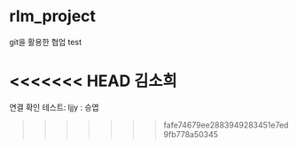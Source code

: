 # rlm_project
git을 활용한 협업 test

<<<<<<< HEAD
김소희
=======
연결 확인 테스트:
ljjy : 승엽
>>>>>>> fafe74679ee2883949283451e7ed9fb778a50345
